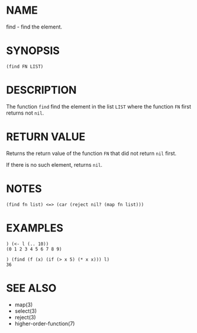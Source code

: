 # NAME
find - find the element.

# SYNOPSIS

    (find FN LIST)

# DESCRIPTION
The function `find` find the element in the list `LIST` where the function `FN` first returns not `nil`.

# RETURN VALUE
Returns the return value of the function `FN` that did not return `nil` first.

If there is no such element, returns `nil`.

# NOTES

    (find fn list) <=> (car (reject nil? (map fn list)))

# EXAMPLES

    ) (<- l (.. 10))
    (0 1 2 3 4 5 6 7 8 9)

    ) (find (f (x) (if (> x 5) (* x x))) l)
    36

# SEE ALSO
- map(3)
- select(3)
- reject(3)
- higher-order-function(7)
